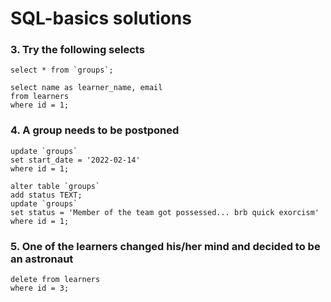 # SQL-basics solutions  
### 
### 3. Try the following selects
```
select * from `groups`; 
```

``` 
select name as learner_name, email 
from learners 
where id = 1;
```

### 4. A group needs to be postponed
```
update `groups`
set start_date = '2022-02-14'
where id = 1;
```
```
alter table `groups` 
add status TEXT;
update `groups` 
set status = 'Member of the team got possessed... brb quick exorcism'
where id = 1;
```
### 5. One of the learners changed his/her mind and decided to be an astronaut
````
delete from learners 
where id = 3;
